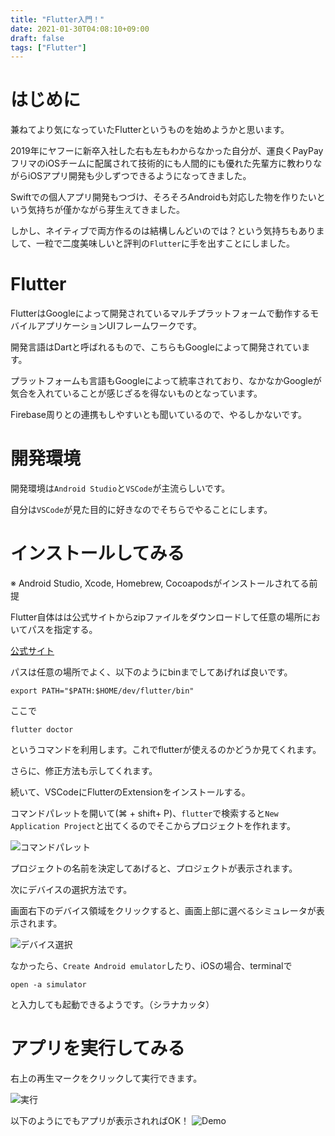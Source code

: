 ```yaml
---
title: "Flutter入門！"
date: 2021-01-30T04:08:10+09:00
draft: false
tags: ["Flutter"]
---
```


# はじめに
兼ねてより気になっていたFlutterというものを始めようかと思います。

2019年にヤフーに新卒入社した右も左もわからなかった自分が、運良くPayPayフリマのiOSチームに配属されて技術的にも人間的にも優れた先輩方に教わりながらiOSアプリ開発も少しずつできるようになってきました。

Swiftでの個人アプリ開発もつづけ、そろそろAndroidも対応した物を作りたいという気持ちが僅かながら芽生えてきました。

しかし、ネイティブで両方作るのは結構しんどいのでは？という気持ちもありまして、一粒で二度美味しいと評判の`Flutter`に手を出すことにしました。

# Flutter

FlutterはGoogleによって開発されているマルチプラットフォームで動作するモバイルアプリケーションUIフレームワークです。

開発言語はDartと呼ばれるもので、こちらもGoogleによって開発されています。

プラットフォームも言語もGoogleによって統率されており、なかなかGoogleが気合を入れていることが感じざるを得ないものとなっています。

Firebase周りとの連携もしやすいとも聞いているので、やるしかないです。

# 開発環境

開発環境は`Android Studio`と`VSCode`が主流らしいです。

自分は`VSCode`が見た目的に好きなのでそちらでやることにします。

# インストールしてみる
※ Android Studio, Xcode, Homebrew, Cocoapodsがインストールされてる前提

Flutter自体はは公式サイトからzipファイルをダウンロードして任意の場所においてパスを指定する。

[公式サイト](https://flutter.dev/docs/get-started/install/macos)

パスは任意の場所でよく、以下のようにbinまでしてあげれば良いです。

```shell
export PATH="$PATH:$HOME/dev/flutter/bin"
```

ここで
```shell
flutter doctor
```

というコマンドを利用します。これでflutterが使えるのかどうか見てくれます。

さらに、修正方法も示してくれます。

続いて、VSCodeにFlutterのExtensionをインストールする。

コマンドパレットを開いて(⌘ + shift+ P)、`flutter`で検索すると`New Application Project`と出てくるのでそこからプロジェクトを作れます。

![コマンドパレット](https://lh3.googleusercontent.com/pw/ACtC-3cdvIRWcOjQxbBsb9PkDKgpcqvDTPwhYDwk8T5bFW1_HiAAhsFxwmlcJ18mh_QZsbJqlZGvb-S3sfWNjIVtqMhq7DIIBiLcxSr1tzYboHMCB0xH0b8V0ZQJhD55RcvGhfr5SaIMofT2ToP5w63Ep-qwwQ=w1216-h848-no?authuser=0)

プロジェクトの名前を決定してあげると、プロジェクトが表示されます。

次にデバイスの選択方法です。

画面右下のデバイス領域をクリックすると、画面上部に選べるシミュレータが表示されます。

![デバイス選択](https://lh3.googleusercontent.com/pw/ACtC-3c1yUfSHgk1aOtpmZJSbV4BJ1mK98kSCbiToM7n6R3ajx-kLXoyYFWnlEWKFZkFnKUgCR8IbD4tgAY6wwIF1PMXU7D8MJVJGmDKTDFJmTJJ71QQQ4NIrvxRiz1Sh5w9pUzFWedrWeSWB94C9MfRz46NWQ=w3072-h1928-no?authuser=0)

なかったら、`Create Android emulator`したり、iOSの場合、terminalで

```shell
open -a simulator
```

と入力しても起動できるようです。（シラナカッタ）

# アプリを実行してみる

右上の再生マークをクリックして実行できます。

![実行](https://lh3.googleusercontent.com/pw/ACtC-3fcSMPp0AavZZYDMOVMXTo63RFTwUTOA8uFPD3e-_TXspbCvp-disWvOg4IdNHt-EVY_DKwa-jA-5aaojYBwTY7We0eA9QyHYAuWY80XFWo-ieTLebmJNv74krA6YEIpF9N9HmPVTrYBAvy7L7vHXfOKw=w3072-h1928-no?authuser=0)

以下のようにでもアプリが表示されればOK！
![Demo](https://lh3.googleusercontent.com/pw/ACtC-3e9sSHrO_K2FFyS5vzYJM8FY3Nx8cgl4aVS27vnf1ZvN6DhTuEGO2rdu3Jx54gZTQLtO9LchL_gZYdoBrOjWizT3pHqg2U-snLI3MHhgTcaTP79H-fc2RTnElbDa8xIakO379LGyhjESRewuMJu9jk2Ag=w880-h1644-no?authuser=0)

